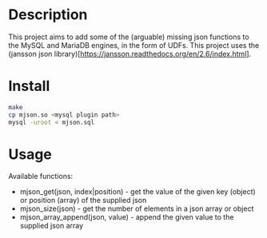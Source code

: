 Description
========

This project aims to add some of the (arguable) missing json functions to the MySQL and MariaDB engines, in the form of UDFs.
This project uses the (jansson json library)[https://jansson.readthedocs.org/en/2.6/index.html].

Install
========

```bash
make
cp mjson.so <mysql plugin path>
mysql -uroot < mjson.sql
```

Usage
========

Available functions:

* mjson_get(json, index|position) - get the value of the given key (object) or position (array) of the supplied json
* mjson_size(json) - get the number of elements in a json array or object
* mjson_array_append(json, value) - append the given value to the supplied json array
